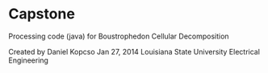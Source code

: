 Capstone
========

Processing code (java) for Boustrophedon Cellular Decomposition

Created by Daniel Kopcso
Jan 27, 2014
Louisiana State University
Electrical Engineering
